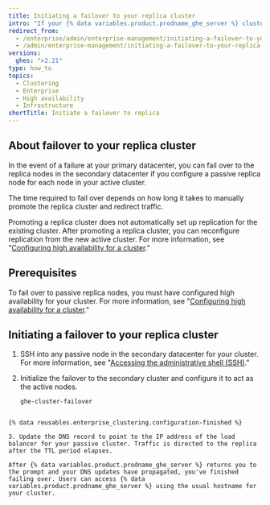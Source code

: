 ```yaml
---
title: Initiating a failover to your replica cluster
intro: "If your {% data variables.product.prodname_ghe_server %} cluster fails, you can fail over to the passive replica ."
redirect_from:
  - /enterprise/admin/enterprise-management/initiating-a-failover-to-your-replica-cluster
  - /admin/enterprise-management/initiating-a-failover-to-your-replica-cluster
versions:
  ghes: ">2.21"
type: how_to
topics:
  - Clustering
  - Enterprise
  - High availability
  - Infrastructure
shortTitle: Initiate a failover to replica
---
```


## About failover to your replica cluster

In the event of a failure at your primary datacenter, you can fail over to the replica nodes in the secondary datacenter if you configure a passive replica node for each node in your active cluster.

The time required to fail over depends on how long it takes to manually promote the replica cluster and redirect traffic.

Promoting a replica cluster does not automatically set up replication for the existing cluster. After promoting a replica cluster, you can reconfigure replication from the new active cluster. For more information, see "[Configuring high availability for a cluster](/enterprise/admin/enterprise-management/configuring-high-availability-replication-for-a-cluster#reconfiguring-high-availability-replication-after-a-failover)."

## Prerequisites

To fail over to passive replica nodes, you must have configured high availability for your cluster. For more information, see "[Configuring high availability for a cluster](/enterprise/admin/enterprise-management/configuring-high-availability-replication-for-a-cluster)."

## Initiating a failover to your replica cluster

1. SSH into any passive node in the secondary datacenter for your cluster. For more information, see "[Accessing the administrative shell (SSH)](/enterprise/admin/configuration/accessing-the-administrative-shell-ssh#enabling-access-to-the-administrative-shell-via-ssh)."

2. Initialize the failover to the secondary cluster and configure it to act as the active nodes.

   ```shell
   ghe-cluster-failover
   ```

```

{% data reusables.enterprise_clustering.configuration-finished %}

3. Update the DNS record to point to the IP address of the load balancer for your passive cluster. Traffic is directed to the replica after the TTL period elapses.

After {% data variables.product.prodname_ghe_server %} returns you to the prompt and your DNS updates have propagated, you've finished failing over. Users can access {% data variables.product.prodname_ghe_server %} using the usual hostname for your cluster.
```
